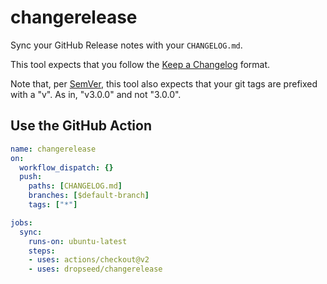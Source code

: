 # changerelease

Sync your GitHub Release notes with your `CHANGELOG.md`.

This tool expects that you follow the [Keep a Changelog](https://keepachangelog.com/) format.

Note that, per [SemVer](https://semver.org/spec/v1.0.0.html#tagging-specification-semvertag), this tool also expects that your git tags are prefixed with a "v". As in, "v3.0.0" and not "3.0.0".

## Use the GitHub Action

```yml
name: changerelease
on:
  workflow_dispatch: {}
  push:
    paths: [CHANGELOG.md]
    branches: [$default-branch]
    tags: ["*"]

jobs:
  sync:
    runs-on: ubuntu-latest
    steps:
    - uses: actions/checkout@v2
    - uses: dropseed/changerelease

```
